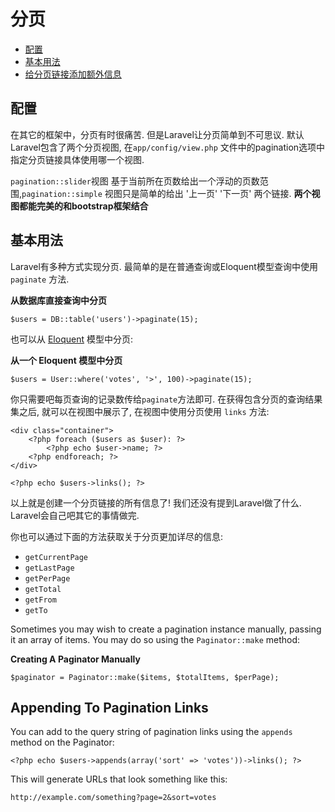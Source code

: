 # 分页

- [配置](#configuration)
- [基本用法](#usage)
- [给分页链接添加额外信息](#appending-to-pagination-links)

<a name="configuration"></a>
## 配置

在其它的框架中，分页有时很痛苦. 但是Laravel让分页简单到不可思议. 默认Laravel包含了两个分页视图, 在`app/config/view.php` 文件中的pagination选项中指定分页链接具体使用哪一个视图.

`pagination::slider`视图 基于当前所在页数给出一个浮动的页数范围,`pagination::simple` 视图只是简单的给出 '上一页' '下一页' 两个链接. **两个视图都能完美的和bootstrap框架结合**

<a name="usage"></a>
## 基本用法

Laravel有多种方式实现分页. 最简单的是在普通查询或Eloquent模型查询中使用 `paginate` 方法.

**从数据库直接查询中分页**

	$users = DB::table('users')->paginate(15);

也可以从 [Eloquent](/docs/eloquent) 模型中分页:

**从一个 Eloquent 模型中分页**

	$users = User::where('votes', '>', 100)->paginate(15);

你只需要吧每页查询的记录数传给`paginate`方法即可. 在获得包含分页的查询结果集之后, 就可以在视图中展示了, 在视图中使用分页使用 `links` 方法:

	<div class="container">
		<?php foreach ($users as $user): ?>
			<?php echo $user->name; ?>
		<?php endforeach; ?>
	</div>

	<?php echo $users->links(); ?>

以上就是创建一个分页链接的所有信息了! 我们还没有提到Laravel做了什么. Laravel会自己吧其它的事情做完.

你也可以通过下面的方法获取关于分页更加详尽的信息:

- `getCurrentPage`
- `getLastPage`
- `getPerPage`
- `getTotal`
- `getFrom`
- `getTo`

Sometimes you may wish to create a pagination instance manually, passing it an array of items. You may do so using the `Paginator::make` method:

**Creating A Paginator Manually**

	$paginator = Paginator::make($items, $totalItems, $perPage);

<a name="appending-to-pagination-links"></a>
## Appending To Pagination Links

You can add to the query string of pagination links using the `appends` method on the Paginator:

	<?php echo $users->appends(array('sort' => 'votes'))->links(); ?>

This will generate URLs that look something like this:

	http://example.com/something?page=2&sort=votes
